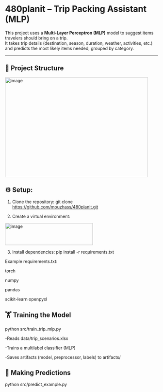 # 480planit – Trip Packing Assistant (MLP)

This project uses a **Multi-Layer Perceptron (MLP)** model to suggest items travelers should bring on a trip.  
It takes trip details (destination, season, duration, weather, activities, etc.) and predicts the most likely items needed, grouped by category.

---

## 📂 Project Structure
<img width="471" height="328" alt="image" src="https://github.com/user-attachments/assets/786233e8-d99e-4964-9df2-c24e79b9cd0c" />



## ⚙️ Setup:
1. Clone the repository:
git clone https://github.com/mouzhass/480planit.git

2. Create a virtual environment:            
<img width="289" height="72" alt="image" src="https://github.com/user-attachments/assets/d0834f61-2119-4fb8-8bb6-825b97ccfd39" />


3. Install dependencies:
pip install -r requirements.txt

Example requirements.txt:

torch

numpy

pandas

scikit-learn
openpyxl


## 🏋️ Training the Model
python src/train_trip_mlp.py

-Reads data/trip_scenarios.xlsx

-Trains a multilabel classifier (MLP)

-Saves artifacts (model, preprocessor, labels) to artifacts/

## 🔮 Making Predictions

python src/predict_example.py

